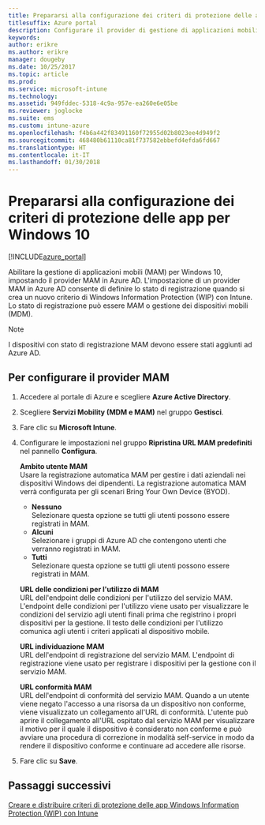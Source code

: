 ```yaml
---
title: Prepararsi alla configurazione dei criteri di protezione delle app per Windows 10
titlesuffix: Azure portal
description: Configurare il provider di gestione di applicazioni mobili (MAM) in Azure AD
keywords: 
author: erikre
ms.author: erikre
manager: dougeby
ms.date: 10/25/2017
ms.topic: article
ms.prod: 
ms.service: microsoft-intune
ms.technology: 
ms.assetid: 949fddec-5318-4c9a-957e-ea260e6e05be
ms.reviewer: joglocke
ms.suite: ems
ms.custom: intune-azure
ms.openlocfilehash: f4b6a442f83491160f72955d02b8023ee4d949f2
ms.sourcegitcommit: 468480b61110ca81f737582ebbefd4efda6fd667
ms.translationtype: HT
ms.contentlocale: it-IT
ms.lasthandoff: 01/30/2018
---
```

# <a name="get-ready-to-configure-app-protection-policies-for-windows-10"></a>Prepararsi alla configurazione dei criteri di protezione delle app per Windows 10

[!INCLUDE[azure_portal](./includes/azure_portal.md)]

Abilitare la gestione di applicazioni mobili (MAM) per Windows 10, impostando il provider MAM in Azure AD. L'impostazione di un provider MAM in Azure AD consente di definire lo stato di registrazione quando si crea un nuovo criterio di Windows Information Protection (WIP) con Intune. Lo stato di registrazione può essere MAM o gestione dei dispositivi mobili (MDM).

> [!NOTE]
> I dispositivi con stato di registrazione MAM devono essere stati aggiunti ad Azure AD.

## <a name="to-configure-the-mam-provider"></a>Per configurare il provider MAM

1. Accedere al portale di Azure e scegliere **Azure Active Directory**.

2. Scegliere **Servizi Mobility (MDM e MAM)** nel gruppo **Gestisci**.

3. Fare clic su **Microsoft Intune**.

4. Configurare le impostazioni nel gruppo **Ripristina URL MAM predefiniti** nel pannello **Configura**.

    **Ambito utente MAM**  
      Usare la registrazione automatica MAM per gestire i dati aziendali nei dispositivi Windows dei dipendenti. La registrazione automatica MAM verrà configurata per gli scenari Bring Your Own Device (BYOD).<ul><li>**Nessuno**<br>Selezionare questa opzione se tutti gli utenti possono essere registrati in MAM.</li><li>**Alcuni**<br>Selezionare i gruppi di Azure AD che contengono utenti che verranno registrati in MAM.</li><li>**Tutti**<br>Selezionare questa opzione se tutti gli utenti possono essere registrati in MAM.</li></ul>

    **URL delle condizioni per l'utilizzo di MAM**  
     URL dell'endpoint delle condizioni per l'utilizzo del servizio MAM. L'endpoint delle condizioni per l'utilizzo viene usato per visualizzare le condizioni del servizio agli utenti finali prima che registrino i propri dispositivi per la gestione. Il testo delle condizioni per l'utilizzo comunica agli utenti i criteri applicati al dispositivo mobile.

    **URL individuazione MAM**  
    URL dell'endpoint di registrazione del servizio MAM. L'endpoint di registrazione viene usato per registrare i dispositivi per la gestione con il servizio MAM.

    **URL conformità MAM**  
      URL dell'endpoint di conformità del servizio MAM. Quando a un utente viene negato l'accesso a una risorsa da un dispositivo non conforme, viene visualizzato un collegamento all'URL di conformità. L'utente può aprire il collegamento all'URL ospitato dal servizio MAM per visualizzare il motivo per il quale il dispositivo è considerato non conforme e può avviare una procedura di correzione in modalità self-service in modo da rendere il dispositivo conforme e continuare ad accedere alle risorse.

5.  Fare clic su **Save**.

## <a name="next-steps"></a>Passaggi successivi

[Creare e distribuire criteri di protezione delle app Windows Information Protection (WIP) con Intune](windows-information-protection-policy-create.md)
